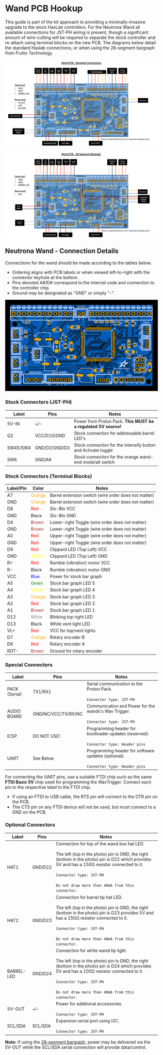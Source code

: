# Wand PCB Hookup

This guide is part of the kit approach to providing a minimally-invasive upgrade to the stock HasLab controllers. For the Neutrona Wand all available connections for JST-PH wiring is present, though a significant amount of wire-cutting will be required to separate the stock controller and re-attach using terminal blocks on the new PCB. The diagrams below detail the standard Haslab connections, or when using the 28-segment bargraph from Frutto Technology.

![Standard PCB Connections](images/WandPCB-Standard.png)

![Bargraph PCB Connections](images/WandPCB-Bargraph.png)

## Neutrona Wand - Connection Details

Connections for the wand should be made according to the tables below.

- Ordering aligns with PCB labels or when viewed left-to-right with the connector keyhole at the bottom.
- Pins denoted A#/D# correspond to the internal code and connection to the controller chip.
- Ground may be designated as "GND" or simply "-".

![](images/WandPCB-Labels.png)

### Stock Connectors (JST-PH)

| Label | Pins | Notes |
|-------|------|-------|
| 5V-IN | +/\- | Power from Proton Pack. **This MUST be a regulated 5V source!** |
| Q2 | VCC/D10/GND | Stock connection for addressable barrel LED's |
| SW45/SW4 | GND/D2/GND/D3 | Stock connection for the Intensify button and Activate toggle |
| SW6 | GND/A6 | Stock connection for the orange wand-end mode/alt switch |

### Stock Connectors (Terminal Blocks)

| Label/Pin | Color | Notes |
|-----------|-------|-------|
| A7 | <font color="orange">Orange</font> | Barrel extension switch (wire order does not matter) |
| GND | <font color="orange">Orange</font> | Barrel extension switch (wire order does not matter) |
| D8 | <font color="red">Red</font> | Slo-Blo VCC |
| GND | Black | Slo-Blo GND |
| D4 | <font color="brown">Brown</font> | Lower-right Toggle (wire order does not matter) |
| GND | <font color="brown">Brown</font> | Lower-right Toggle (wire order does not matter) |
| A0 | <font color="red">Red</font> | Upper-right Toggle (wire order does not matter) |
| GND | <font color="red">Red</font> | Upper-right Toggle (wire order does not matter) |
| D9 | <font color="red">Red</font> | Clippard LED (Top Left) VCC |
| GND | <font color="yellow">Yellow</font> | Clippard LED (Top Left) GND |
| R+ | <font color="red">Red</font> | Rumble (vibration) motor VCC |
| R- | Black | Rumble (vibration) motor GND |
| VCC | <font color="blue">Blue</font> | Power for stock bar graph |
| A5 | <font color="green">Green</font> | Stock bar graph LED 5 |
| A4 | <font color="yellow">Yellow</font> | Stock bar graph LED 4 |
| A3 | <font color="orange">Orange</font> | Stock bar graph LED 3 |
| A2 | <font color="red">Red</font> | Stock bar graph LED 2 |
| A1 | <font color="brown">Brown</font> | Stock bar graph LED 1 |
| D12 | <font color="gray">White</font> | Blinking top right LED |
| D13 | Black | White vent light LED |
| VL+ | <font color="red">Red</font> | VCC for top/vent lights |
| D7 | <font color="orange">Orange</font> | Rotary encoder B |
| D6 | <font color="red">Red</font> | Rotary encoder A |
| ROT- | <font color="brown">Brown</font> | Ground for rotary encoder |

### Special Connectors

| Label | Pins | Notes |
|-------|------|-------|
| PACK (Serial) | TX1/RX1 | Serial communication to the Proton Pack.<br><br>`Connector type: JST-PH` |
| AUDIO BOARD | GND/NC/VCC/TX/RX/NC | Communication and Power for the wands's Wav Trigger.<br><br>`Connector type: JST-PH` |
| ICSP | DO NOT USE! | Programming header for bootloader updates (reserved).<br><br>`Connector type: Header pins` |
| UART | See Below | Programming header for software updates (optional).<br><br>`Connector type: Header pins` |

For connecting the UART pins, use a suitable FTDI chip such as the same **FTDI Basic 5V** chip used for programming the WavTrigger. Connect each pin to the respective label to the FTDI chip.

- If using an FTDI to USB cable, the RTS pin will connect to the DTR pin on the PCB.
- The CTS pin on any FTDI device will not be used, but must connect to a GND on the PCB.

### Optional Connectors

| Label | Pins | Notes |
|-------|------|-------|
| HAT1 | GND/D22 | Connection for top of the wand box hat LED.<br><br>The left (top in the photo) pin is GND, the right (bottom in the photo) pin is D22 which provides 5V and has a 150Ω resistor connected to it.<br><br>`Connector type: JST-PH`<br><br>`Do not draw more than 40mA from this connector.` |
| HAT2 | GND/D23 | Connection for barrel tip hat LED.<br><br>The left (top in the photo) pin is GND, the right (bottom in the photo) pin is D23 provides 5V and has a 150Ω resistor connected to it.<br><br>`Connector type: JST-PH`<br><br>`Do not draw more than 40mA from this connector.`|
| BARREL-LED | GND/D24 | Connection for white wand tip light.<br><br>The left (top in the photo) pin is GND, the right (bottom in the photo) pin is D24 which provides 5V and has a 100Ω resistor connected to it.<br><br>`Connector type: JST-PH`<br><br>`Do not draw more than 40mA from this connector.` |
| 5V-OUT | +/\- | Power for additional accessories.<br><br>`Connector type: JST-PH` |
| SCL/SDA | SCL/SDA | Expansion serial port using I2C.<br><br>`Connector type: JST-PH`|

**Note:** If using the [28-segment bargraph](BARGRAPH.md), power may be delivered via the 5V-OUT while the SCL/SDA serial connection will provide data/control.
